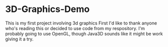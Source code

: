 # 3D-Graphics-Demo
This is my first project involving 3d graphics
First I'd like to thank anyone who's reading this or decided to use code from my respository. 
I'm probably going to use OpenGL, though Java3D sounds like it might be work giving it a try.
